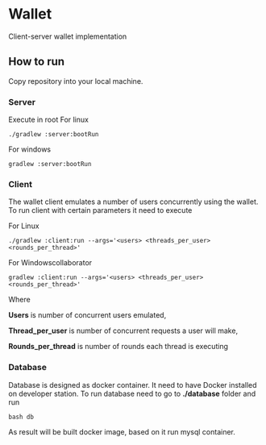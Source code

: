 # Wallet
Client-server wallet implementation

## How to run
Copy repository into your local machine.

### Server
Execute in root
For linux 
```
./gradlew :server:bootRun 
```

For windows
```
gradlew :server:bootRun
```

### Client
The wallet client emulates a number of users concurrently using the wallet. 
To run client with certain parameters it need to execute

For Linux
```
./gradlew :client:run --args='<users> <threads_per_user> <rounds_per_thread>'
```
For Windowscollaborator
```
gradlew :client:run --args='<users> <threads_per_user> <rounds_per_thread>'
```
Where

**Users** is number of concurrent users emulated,

**Thread_per_user** is number of concurrent requests a user will make,

**Rounds_per_thread** is number of rounds each thread is executing

### Database
Database is designed as docker container. 
It need to have Docker installed on developer station.
To run database need to go to **./database** folder and run 
```$xslt
bash db
``` 
As result will be built docker image, based on it run mysql container.